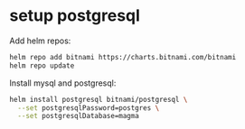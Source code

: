 # setup postgresql

Add helm repos:
```bash
helm repo add bitnami https://charts.bitnami.com/bitnami
helm repo update
```

Install mysql and postgresql:
```bash
helm install postgresql bitnami/postgresql \
  --set postgresqlPassword=postgres \
  --set postgresqlDatabase=magma
```
